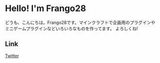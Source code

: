 # Hello! I'm Frango28
どうも、こんにちは。Frango28です。マインクラフトで企画用のプラグインやミニゲームプラグインなどいろいろなものを作ってます。
よろしくね!


## Link
[Twitter](https://twitter.com/Frango28)

<!--
**Frango28/Frango28** is a ✨ _special_ ✨ repository because its `README.md` (this file) appears on your GitHub profile.

Here are some ideas to get you started:

- 🔭 I’m currently working on ...
- 🌱 I’m currently learning ...
- 👯 I’m looking to collaborate on ...
- 🤔 I’m looking for help with ...
- 💬 Ask me about ...
- 📫 How to reach me: ...
- 😄 Pronouns: ...
- ⚡ Fun fact: ...
-->
